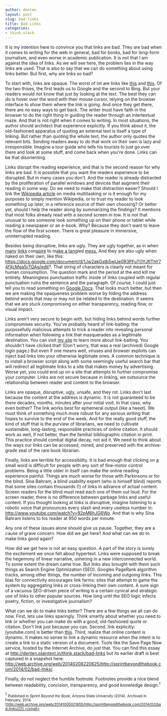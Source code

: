 ```yaml
---
author: denten
layout: post
slug: bad-links
title: Bad Links
categories:
- think.stack
---
```


It is my intention here to convince you that links are bad. They are bad when
it comes to writing for the web in general, bad for books, bad for long-form
journalism, and even worse in academic publication. It is not that I am
against the idea of links. As we will see here, the problem lies in the way
links are used. That is also to say that we can do something about using links
better. But first, why are links so bad?

To start with, links are opaque. The worst of lot are links like [this][2] and
[this][3]. Of the two thises, the first leads us to Google and the second to
Bing.  But your readers would not know that just by looking at the text. The
best they can do is hover over the word with their mouse cursor, relying on
the browser interface to show them where the link is going. And once they get
there, there are no easy ways to get back. The writer must have faith in the
browser to do the right thing in guiding the reader through an intertextual
maze. And that is not right when it comes to writing. In most situations, the
author should architect that experience explicitly. If you think about it, the
old-fashioned apparatus of quoting an external text is itself a type of
linking. But rather than quoting the whole text, the author only quotes the
relevant bits. Sending readers away to do that work on their own is lazy and
irresponsible. Imagine a tour guide who tells his tourists to just go over
there and look at some stuff, and come back when you're done. Links can be
that disorienting.

[2]: http://web.archive.org/web/20141005021655/http://www.google.com/
[3]: http://web.archive.org/web/20141005021655/http://www.bing.com/

Links disrupt the reading experience, and that is the second reason for why
links are bad. It is possible that you want the readers experience to be
disrupted. But in many cases you don't. And the reader is already distracted
by the proliferation of parallel windows and devices that augment their
reading in some way. Do we need to make that distraction easier? Should I link
the [Wikipedia article][4] on media multitasking or is it enough for my purposes to
simply mention Wikipedia, or to trust my reader to look something up later, in
a reference source of their own choosing? Or better yet, should I help the
reader along by summarizing the findings? It mentions that most folks already
read with a second screen in tow. It is not that unusual to see someone look
something up on their phone or tablet while reading a newspaper or an e-book.
Why? Because they don't want to leave the flow of the first screen. There is
great pleasure in immersive, uninterrupted reading.

[4]: http://web.archive.org/web/20141005021655/http://en.wikipedia.org/wiki/Media_multitasking

Besides being disruptive, links are ugly. They are ugly together, as in when
[many][5] [links][6] con[spire][7] to m[ake a tang][8]led [mess.][9] And they
are also ugly when naked on their own, like this:
https://docs.google.com/document/d/1Jw2akGstb5wIJe0R3PFuTOYJfIThY74fXcMga5r7QAg/edit?.
That string of characters is clearly not meant for human consumption. The
question mark and the period at the end kill me entirely. Meaningless
punctuation traffic inside of links coupled with regular punctuation ruins the
sentence and the paragraph.  Of course, I could just tell you to read
something on [Google Docs][10]. That looks much better, but then we are making
the opaqueness problem worse by hiding the address behind words that may or
may not be related to the destination. It seems that we are stuck compromising
on either transparency, reading flow, or visual impact.

[5]: http://web.archive.org/web/20141005021655/http://en.wikipedia.org/wiki/Plural
[6]: http://web.archive.org/web/20141005021655/http://en.wikipedia.org/wiki/Hyperlink
[7]: http://web.archive.org/web/20141022082657/http://en.wikipedia.org/wiki/Spire
[8]: https://www.google.com/search?q=make+a+tang
[9]: http://web.archive.org/web/20141014084805/http://en.wikipedia.org/wiki/Spaghetti
[10]: https://docs.google.com/document/d/1Jw2akGstb5wIJe0R3PFuTOYJfIThY74fXcMga5r7QAg/edit?usp=sharing

Links aren't very secure to begin with, but hiding links behind words further
compromises security. You've probably heard of link-baiting: the purposefully
malicious attempts to trick a reader into revealing personal information when
following a link that masquerades as a legitimate destination. You can visit
[my site][11] to learn more about link-baiting. You shouldn't have clicked
that!  (Don't worry, that was a real (archived) Google login page.) But even
if one means well, viruses and browser exploits can inject bad links into your
otherwise legitimate ones. A common technique is to install a browser script
along with some seemingly useful search bar that will redirect all legitimate
links to a site that makes money by advertising. Worse yet, you could end up
on a site that attempts to further compromise your computer. Links are not
secure because in linking, we outsource the relationship between reader and
content to the browser.

[11]: http://web.archive.org/web/20141005021655/https://accounts.google.com/ServiceLogin?hl=en&continue=https://www.google.com/

Links are opaque, disruptive, ugly, unsafe, and they rot. Links don't last
because the content at the address is dynamic. It is not guaranteed to be
there decades, months, minutes after your initial visit. In that case, why
even bother? The link works best for ephemeral output (like a tweet). We must
think of something much more robust for any serious writing that hopes to
survive to the end of the week. And for the really good stuff, the kind of
stuff that is the purview of librarians, we need to cultivate sustainable,
long-lasting, responsible practices of online citation. It should work as
well, if not better, than the familiar bibliographic citation in print. This
practice should combat digital decay, not aid it. We need to think about the
ways our links can be accessed, mined, and preserved with the archive-grade
zeal of the rare book librarian.

Finally, links are terrible for accessibility. It is bad enough that clicking
on [a][12] small word is difficult for people with any sort of fine-motor
control problems. Being a little older in itself can make the online reading
experience painful. Things are much worse for those with Parkinsons or for the
blind. Sina Bahram, a blind usability expert (who is himself blind) reports
that some sites contain thousands (!) of links in advance of actual content.
Screen readers for the blind must read each one of them out loud. For the
screen reader, there is no difference between garbage links and useful
content. If you thought looking at links is disruptive, imagine listening to a
robotic voice that pronounces every slash and every useless number in:
http://www.youtube.com/watch?v=92pM6hJG6Wo. And that is why Sina Bahram
listens to his reader at 950 words per minute.

[12]: http://web.archive.org/web/20141005021655/http://www.pointerpointer.com/

Any one of these issues alone should give us pause. Together, they are a cause
of grave concern. How did we get here? And what can we do to make links good
again?

How did we get here is not an easy question. A part of the story is surely the
excitement we once felt about hypertext. Links were supposed to break the
hegemony of linear narrative, ushering in a new interconnected world. To some
extent the dream came true. But links also brought with them such things as
Search Engine Optimization (SEO). Googles PageRank algorithm tracks, among
other things, the number of incoming and outgoing links. This bias for
connectivity encourages link farms: sites that attempt to game the system by
aggregating links or cross-linking their own content. A sure sign of a vacuous
SEO-driven piece of writing is a certain cynical and strategic use of links to
other popular sources. How long until the SEO logic infects poetry, fiction,
or investigative journalism?

What can we do to make links better? There are a few things we all can do now.
First, lets use links sparingly. Think smartly about whether you need to link
or whether you can make do with a good, old-fashioned quote or citation.
Don't link just because you can. Second, link explicitly: [youtube.com] is
better than [this][14]. Third, realize that online content is dynamic. It
makes no sense to link a dynamic resource when the intent is to create a link
to a static version of a document. Tools like the Save Page Now service,
hosted by the Internet Archive, do just that. You can find this essay at
http://denten.plaintext.in/think.stack/bad-links but its earlier draft is best
captured in a snapshot here:
http://web.archive.org/web/20140208220625/http://sprintbeyondthebook.com/2014/02/bad-links/.

Finally, do not neglect the humble footnote. Footnotes provide a nice blend
between readability, concision, transparency, and good knowledge
design.<sup>1</sup>

[13]: http://www.youtube.com/
[14]: http://www.youtube.com/

<sup>1</sup> <small>Published in *Sprint Beyond the Book*, Arizona State University
(2014). Archived in February, 2014.
[http://web.archive.org/web/20141005021655/http://sprintbeyondthebook.com/2014/02/bad-links/][1].</small>

[1]: http://web.archive.org/web/20141005021655/http://sprintbeyondthebook.com/2014/02/bad-links/ 
